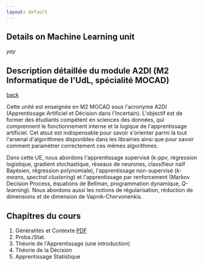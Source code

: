 ```yaml
---
layout: default
---
```


## Details on Machine Learning unit

_yay_

## Description détaillée du module A2DI (M2 Informatique de l'UdL, spécialité MOCAD)



[back](./)

Cette unité est enseignée en M2 MOCAD sous l'acronyme A2DI (Apprentissage Artificiel et Décision dans l'Incertain). L'objectif est de former des étudiants compétent en sciences des données, qui comprennent le fonctionnement interne et la logique de l'apprentissage artificiel. Cet atout est indispensable pour savoir s'orienter parmi la tout l'arsenal d'algorithmes disponibles dans les librairies ainsi que pour savoir comment paramétrer correctement ces mêmes algorithmes.

Dans cette UE, nous abordons l'apprentissage supervisé (k-ppv, régression logistique, gradient stochastique, réseaux de neurones, classifieur naïf Bayésien, régression polynomiale), l'apprentissage non-supervisé (_k-means_, _spectral clustering_) et l'apprentissage par renforcement (Markov Decision Process, équations de Bellman, programmation dynamique, _Q-learning_). Nous abordons aussi les notions de régularisation, réduction de dimensions et de dimension de Vapnik-Chervonenkis. 

## Chapitres du cours

1. Généralités et Contexte [PDF](./assets/files/a2di/ML1.pdf)
2. Proba./Stat.
3. Théorie de l'Apprentissage (une introduction)
4. Théorie de la Décision
5. Apprentissage Statistique
